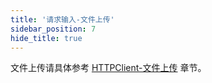 ```yaml
---
title: '请求输入-文件上传'
sidebar_position: 7
hide_title: true
---
```


文件上传请具体参考 [HTTPClient-文件上传](/docs/WEB服务开发/HTTPClient/HTTPClient-文件上传) 章节。